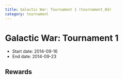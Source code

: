 ```yaml
---
title: Galactic War: Tournament 1 (tournament_0d)
category: tournament
---
```

# Galactic War: Tournament 1

  * Start date: 2014-09-16
  * End date: 2014-09-23

## Rewards

